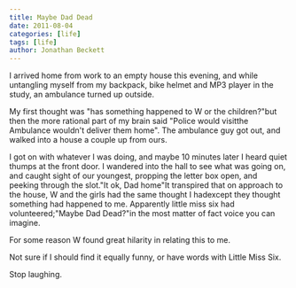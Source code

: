 ```yaml
---
title: Maybe Dad Dead 
date: 2011-08-04
categories: [life]
tags: [life]
author: Jonathan Beckett
---
```


I arrived home from work to an empty house this evening, and while untangling myself from my backpack, bike helmet and MP3 player in the study, an ambulance turned up outside.

My first thought was "has something happened to W or the children?"but then the more rational part of my brain said "Police would visitthe Ambulance wouldn't deliver them home". The ambulance guy got out, and walked into a house a couple up from ours.

I got on with whatever I was doing, and maybe 10 minutes later I heard quiet thumps at the front door. I wandered into the hall to see what was going on, and caught sight of our youngest, propping the letter box open, and peeking through the slot."It ok, Dad home"It transpired that on approach to the house, W and the girls had the same thought I hadexcept they thought something had happened to me. Apparently little miss six had volunteered;"Maybe Dad Dead?"in the most matter of fact voice you can imagine.

For some reason W found great hilarity in relating this to me.

Not sure if I should find it equally funny, or have words with Little Miss Six.

Stop laughing.